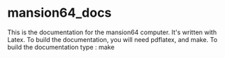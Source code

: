 # mansion64_docs

This is the documentation for the mansion64 computer. 
It's written with Latex. 
To build the documentation, you will need pdflatex, and make.
To build the documentation type : make

